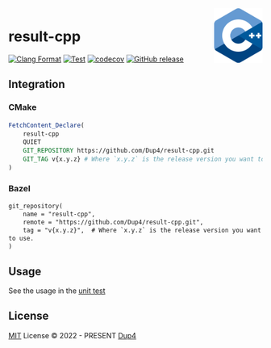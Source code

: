 <img align="right" width="96px" src="./assets/1200px_cpp_logo.svg.png">

# result-cpp

[![Clang Format](https://github.com/Dup4/result-cpp/workflows/Clang%20Format/badge.svg)](https://github.com/Dup4/result-cpp/actions/workflows/clang_format.yml)
[![Test](https://github.com/Dup4/result-cpp/workflows/Test/badge.svg)](https://github.com/Dup4/result-cpp/actions/workflows/test.yml)
[![codecov](https://codecov.io/gh/Dup4/result-cpp/branch/main/graph/badge.svg)](https://codecov.io/gh/Dup4/result-cpp)
[![GitHub release](https://img.shields.io/github/release/Dup4/result-cpp.svg)](https://github.com/Dup4/result-cpp/releases/)

## Integration

### CMake

```cmake
FetchContent_Declare(
    result-cpp
    QUIET
    GIT_REPOSITORY https://github.com/Dup4/result-cpp.git
    GIT_TAG v{x.y.z} # Where `x.y.z` is the release version you want to use.
)
```

### Bazel

```bazel
git_repository(
    name = "result-cpp",
    remote = "https://github.com/Dup4/result-cpp.git",
    tag = "v{x.y.z}",  # Where `x.y.z` is the release version you want to use.
)
```

## Usage

See the usage in the [unit test](./test/result_test.cc)

## License

[MIT](./LICENSE) License © 2022 - PRESENT [Dup4][dup4]

[dup4]: https://github.com/Dup4

